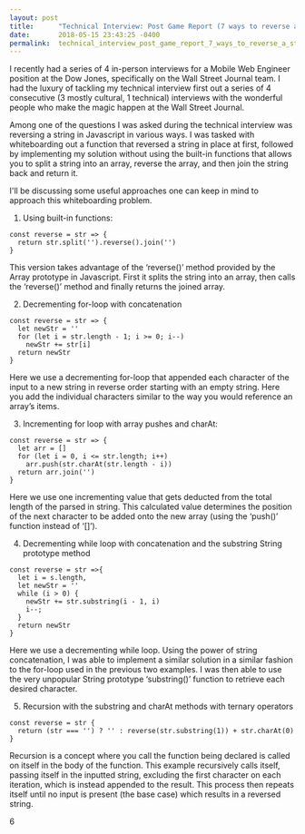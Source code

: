```yaml
---
layout: post
title:      "Technical Interview: Post Game Report (7 ways to reverse a string in JS)"
date:       2018-05-15 23:43:25 -0400
permalink:  technical_interview_post_game_report_7_ways_to_reverse_a_string_in_js
---
```



I recently had a series of 4 in-person interviews for a Mobile Web Engineer position at the Dow Jones, specifically on the Wall Street Journal team. I had the luxury of tackling my technical interview first out a series of 4 consecutive (3 mostly cultural, 1 technical) interviews with the wonderful people who make the magic happen at the Wall Street Journal. 

Among one of the questions I was asked during the technical interview was reversing a string in Javascript in various ways. I was tasked with whiteboarding out a function that reversed a string in place at first, followed by implementing my solution without using the built-in functions that allows you to split a string into an array, reverse the array, and then join the string back and return it. 

I'll be discussing some useful approaches one can keep in mind to approach this whiteboarding problem.

1. Using built-in functions:

```
const reverse = str => {
  return str.split('').reverse().join('')
}
```

This version takes advantage of the ‘reverse()’ method provided by the Array prototype in Javascript. First it splits the string into an array, then calls the ‘reverse()’ method and finally returns the joined array.

2. Decrementing for-loop with concatenation

```
const reverse = str => {
  let newStr = ''
  for (let i = str.length - 1; i >= 0; i--)
    newStr += str[i]
  return newStr
}
```

Here we use a decrementing for-loop that appended each character of the input to a new string in reverse order starting with an empty string. Here you add the individual characters similar to the way you would reference an array’s items.

3.  Incrementing for loop with array pushes and charAt:

```
const reverse = str => {
  let arr = []
  for (let i = 0, i <= str.length; i++)
    arr.push(str.charAt(str.length - i))
  return arr.join('')
}
```

Here we use one incrementing value that gets deducted from the total length of the parsed in string. This calculated value determines the position of the next character to be added onto the new array (using the ‘push()’ function instead of ‘[]’).

4. Decrementing while loop with concatenation and the substring String prototype method

```
const reverse = str =>{
  let i = s.length,
  let newStr = ''
  while (i > 0) {
    newStr += str.substring(i - 1, i)
    i--;
  }
  return newStr
}
```

Here we use a decrementing while loop. Using the power of string concatenation, I was able to implement a similar solution in a similar fashion to the for-loop used in the previous two examples. I was then able to use the very unpopular String prototype ‘substring()’ function to retrieve each desired character.

5.  Recursion with the substring and charAt methods with ternary operators

```
const reverse = str {
  return (str === '') ? '' : reverse(str.substring(1)) + str.charAt(0)
}
```

Recursion is a concept where you call the function being declared is called on itself in the body of the function. This example recursively calls itself, passing itself in the inputted string, excluding the first character on each iteration, which is instead appended to the result. This process then repeats itself until no input is present (the base case) which results in a reversed string.

6






